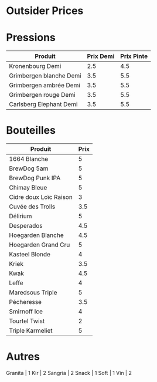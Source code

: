 Outsider Prices
===============

# Pressions
Produit | Prix Demi | Prix Pinte
------- | --------- | ----------
Kronenbourg Demi | 2.5 | 4.5
Grimbergen blanche Demi | 3.5 | 5.5
Grimbergen ambrée Demi | 3.5 | 5.5
Grimbergen rouge Demi | 3.5 | 5.5
Carlsberg Elephant Demi | 3.5 | 5.5

# Bouteilles
Produit | Prix
------- | ----
1664 Blanche | 5
BrewDog 5am | 5
BrewDog Punk IPA | 5
Chimay Bleue | 5
Cidre doux Loïc Raison | 3
Cuvée des Trolls | 3.5
Délirium | 5
Desperados | 4.5
Hoegarden Blanche | 4.5
Hoegarden Grand Cru | 5
Kasteel Blonde | 4
Kriek | 3.5
Kwak | 4.5
Leffe | 4
Maredsous Triple | 5
Pécheresse | 3.5
Smirnoff Ice | 4
Tourtel Twist | 2
Triple Karmeliet | 5

# Autres
Granita | 1
Kir | 2
Sangria | 2
Snack | 1
Soft | 1
Vin | 2
